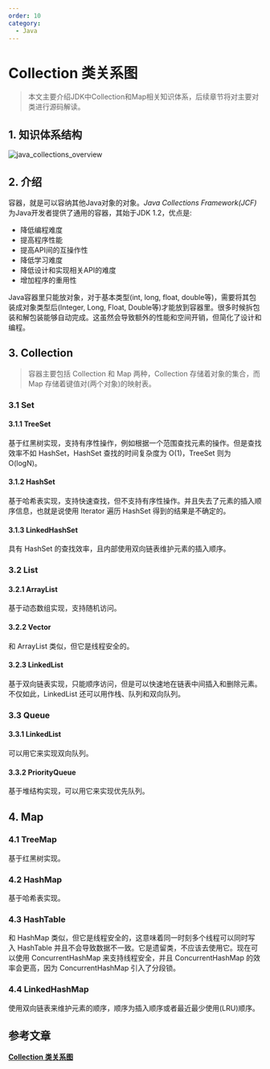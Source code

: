```yaml
---
order: 10 
category:
  - Java
---
```


# Collection 类关系图

> 本文主要介绍JDK中Collection和Map相关知识体系，后续章节将对主要对类进行源码解读。

## 1. 知识体系结构

![java_collections_overview](https://abelsun-1256449468.cos.ap-beijing.myqcloud.com/image/java_collections_overview.png)

## 2. 介绍

容器，就是可以容纳其他Java对象的对象。*Java Collections Framework(JCF)* 为Java开发者提供了通用的容器，其始于JDK 1.2，优点是:

- 降低编程难度
- 提高程序性能
- 提高API间的互操作性
- 降低学习难度
- 降低设计和实现相关API的难度
- 增加程序的重用性

Java容器里只能放对象，对于基本类型(int, long, float, double等)，需要将其包装成对象类型后(Integer, Long, Float, Double等)才能放到容器里。很多时候拆包装和解包装能够自动完成。这虽然会导致额外的性能和空间开销，但简化了设计和编程。

## 3. Collection

> 容器主要包括 Collection 和 Map 两种，Collection 存储着对象的集合，而 Map 存储着键值对(两个对象)的映射表。

### 3.1 Set

#### 3.1.1 TreeSet

基于红黑树实现，支持有序性操作，例如根据一个范围查找元素的操作。但是查找效率不如 HashSet，HashSet 查找的时间复杂度为 O(1)，TreeSet 则为 O(logN)。

#### 3.1.2 HashSet

基于哈希表实现，支持快速查找，但不支持有序性操作。并且失去了元素的插入顺序信息，也就是说使用 Iterator 遍历 HashSet 得到的结果是不确定的。

#### 3.1.3 LinkedHashSet

具有 HashSet 的查找效率，且内部使用双向链表维护元素的插入顺序。

### 3.2 List

#### 3.2.1 ArrayList

基于动态数组实现，支持随机访问。

#### 3.2.2 Vector

和 ArrayList 类似，但它是线程安全的。

#### 3.2.3 LinkedList

基于双向链表实现，只能顺序访问，但是可以快速地在链表中间插入和删除元素。不仅如此，LinkedList 还可以用作栈、队列和双向队列。

### 3.3 Queue

#### 3.3.1 LinkedList

可以用它来实现双向队列。

#### 3.3.2 PriorityQueue

基于堆结构实现，可以用它来实现优先队列。

## 4. Map

### 4.1 TreeMap

基于红黑树实现。

### 4.2 HashMap

基于哈希表实现。

### 4.3 HashTable

和 HashMap 类似，但它是线程安全的，这意味着同一时刻多个线程可以同时写入 HashTable 并且不会导致数据不一致。它是遗留类，不应该去使用它。现在可以使用 ConcurrentHashMap 来支持线程安全，并且 ConcurrentHashMap 的效率会更高，因为 ConcurrentHashMap 引入了分段锁。

### 4.4 LinkedHashMap

使用双向链表来维护元素的顺序，顺序为插入顺序或者最近最少使用(LRU)顺序。

## 参考文章

[**Collection 类关系图**](https://pdai.tech/md/java/collection/java-collection-all.html)
